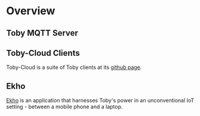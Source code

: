 # Overview

## Toby MQTT Server



## Toby-Cloud Clients
Toby-Cloud is a suite of Toby clients at its [github page](https://github.com/toby-cloud).

## Ekho
[Ekho](ekho.io) is an application that harnesses Toby's power in an unconventional IoT setting - between a mobile phone and a laptop.
